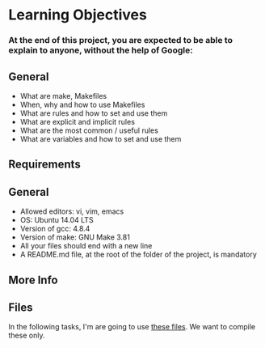 # Learning Objectives

### At the end of this project, you are expected to be able to explain to anyone, without the help of Google:

## General

*    What are make, Makefiles
*    When, why and how to use Makefiles
*    What are rules and how to set and use them
*    What are explicit and implicit rules
*    What are the most common / useful rules
*    What are variables and how to set and use them

## Requirements
## General

*    Allowed editors: vi, vim, emacs
*    OS: Ubuntu 14.04 LTS
*    Version of gcc: 4.8.4
*    Version of make: GNU Make 3.81
*    All your files should end with a new line
*    A README.md file, at the root of the folder of the project, is mandatory

## More Info
## Files

In the following tasks, I'm are going to use [these files](https://github.com/holbertonschool/0x1B.c). We want to compile these only.
